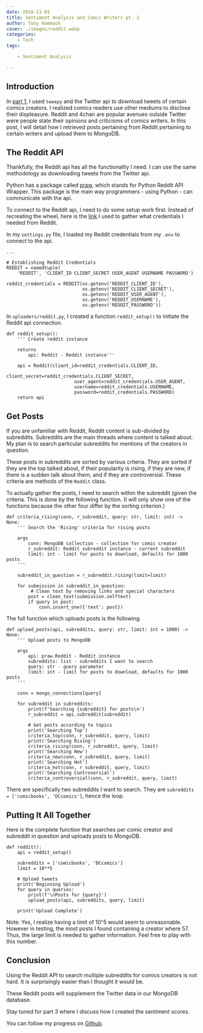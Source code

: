 ```yaml
---
date: 2018-11-01
title: Sentiment Analysis and Comic Writers pt. 2
author: Tony Hammack
cover: ./images/reddit.webp
categories:
    - Tech
tags:

    - Sentiment Analysis

---
```


## Introduction

In [part 1](http://www.tonyhammack.com/blog/post/sentiment-analysis-and-comic-writers-pt-1), I used `tweepy` and the Twitter api to download tweets of certain comics creators. I realized comics readers use other mediums to disclose their displeasure. Reddit and 4chan are popular avenues outside Twitter were people state their opinions and criticisms of comics writers. In this post, I will detail how I retrieved posts pertaining from Reddit pertaining to certain writers and upload them to MongoDB.

## The Reddit API

Thankfully, the Reddit api has all the functionality I need. I can use the same methodology as downloading tweets from the Twitter api.

Python has a package called [praw](https://praw.readthedocs.io/en/latest/), which stands for Python Reddit API Wrapper. This package is the main way programmers - using Python - can communicate with the api. 

To connect to the Reddit api, I need to do some setup work first. Instead of recreating the wheel, here is the [link](http://www.storybench.org/how-to-scrape-reddit-with-python/) I used to gather what credentials I needed from Reddit. 

In my `settings.py` file, I loaded my Reddit credentials from my `.env` to connect to the api.

```
...

# Establishing Reddit Credentials
REDDIT = namedtuple(
    'REDDIT', 'CLIENT_ID CLIENT_SECRET USER_AGENT USERNAME PASSWORD')

reddit_credentials = REDDIT(os.getenv('REDDIT_CLIENT_ID'),
                            os.getenv('REDDIT_CLIENT_SECRET'),
                            os.getenv('REDDIT_USER_AGENT'),
                            os.getenv('REDDIT_USERNAME'),
                            os.getenv('REDDIT_PASSWORD'))
```

In `uploaders/reddit.py`, I created a function `reddit_setup()` to initiate the Reddit api connection.

```
def reddit_setup():
    ''' Create reddit instance 

    returns
        api: Reddit - Reddit instance'''

    api = Reddit(client_id=reddit_credentials.CLIENT_ID,
                         client_secret=reddit_credentials.CLIENT_SECRET,
                         user_agent=reddit_credentials.USER_AGENT,
                         username=reddit_credentials.USERNAME,
                         password=reddit_credentials.PASSWORD)
    return api
```

## Get Posts

If you are unfamiliar with Reddit, Reddit content is sub-divided by subreddits. Subreddits are the main threads where content is talked about. My plan is to search particular subreddits for mentions of the creators in question. 

These posts in subreddits are sorted by various criteria. They are sorted if they are the top talked about, if their popularity is rising, if they are new, if there is a sudden talk about them, and if they are controversial. These criteria are methods of the `Reddit` class. 

To actually gather the posts, I need to search within the subreddit (given the criteria. This is done by the following function. (I will only show one of the functions because the other four differ by the sorting criterion.)

```
def criteria_rising(conn, r_subreddit, query: str, limit: int) -> None:
    ''' Search the 'Rising' criteria for rising posts 
    
    args
        conn: MongoDB collection - collection for comic creator
        r_subreddit: Reddit subreddit instance - current subreddit
        limit: int - limit for posts to download, defaults for 1000 posts
    '''

    subreddit_in_question = r_subreddit.rising(limit=limit)

    for submission in subreddit_in_question:
    	 # Clean text by removing links and special characters
        post = clean_text(submission.selftext)
        if query in post:
            conn.insert_one({'text': post})
```

The full function which uploads posts is the following.

```
def upload_posts(api, subreddits, query: str, limit: int = 1000) -> None:
    ''' Upload posts to MongoDB 

    args
        api: praw.Reddit - Reddit instance
        subreddits: list - subreddits I want to search
        query: str - query parameter
        limit: int - limit for posts to download, defaults for 1000 posts
    '''

    conn = mongo_connections[query]

    for subreddit in subreddits:
        print(f'Searching {subreddit} for posts\n')
        r_subreddit = api.subreddit(subreddit)

        # Get posts according to topics
        print('Searching Top')
        criteria_top(conn, r_subreddit, query, limit)
        print('Searching Rising')
        criteria_rising(conn, r_subreddit, query, limit)
        print('Searching New')
        criteria_new(conn, r_subreddit, query, limit)
        print('Searching Hot')
        criteria_hot(conn, r_subreddit, query, limit)
        print('Searching Controversial')
        criteria_controversial(conn, r_subreddit, query, limit)
```

There are specifically two subreddits I want to search. They are `subreddits = ['comicbooks', 'DCcomics']`, hence the loop.

## Putting It All Together

Here is the complete function that searches per comic creator and subreddit in question and uploads posts to MongoDB.

```
def reddit():
    api = reddit_setup()

    subreddits = ['comicbooks', 'DCcomics']
    limit = 10**5

    # Upload tweets
    print('Beginning Upload')
    for query in queries:
        print(f'\nPosts for {query}')
        upload_posts(api, subreddits, query, limit)
        
    print('Upload Complete')
```

Note: Yes, I realize having a limit of 10^5 would seem to unreasonable. However in testing, the most posts I found containing a creator where 57. Thus, the large limit is needed to gather information. Feel free to play with this number.

## Conclusion

Using the Reddit API to search multiple subreddits for comics creators is not hard. It is surprisingly easier than I thought it would be.

These Reddit posts will supplement the Twitter data in our MongoDB database.

Stay tuned for part 3 where I discuss how I created the sentiment scores.

You can follow my progress on [Github](https://github.com/hammacktony/comics_sentiment_analysis).